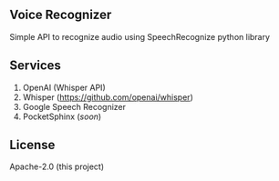 ## Voice Recognizer
Simple API to recognize audio using SpeechRecognize python library

## Services
1. OpenAI (Whisper API)
2. Whisper (https://github.com/openai/whisper)
3. Google Speech Recognizer
4. PocketSphinx (_soon_)

## License
Apache-2.0 (this project)